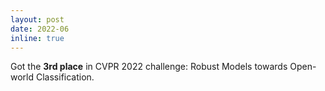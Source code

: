 ```yaml
---
layout: post
date: 2022-06
inline: true
---
```

Got the **3rd place** in CVPR 2022 challenge: Robust Models towards Open-world Classification.
